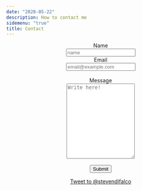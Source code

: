 ```yaml
---
date: "2020-05-22"
description: How to contact me
sidemenu: "true"
title: Contact
---
```

<center>

<form method="POST" name="Contact">
  <label for="name">Name</label>
  <br>
  <input type="text" id="name" name="name" placeholder="name">
  <br>
  <label for="Email">Email</label>
  <br>
  <input type="text" id="Email" name="Email" placeholder="email@example.com">
  <br>
  <br>
  <label for="message">Message</label>
  <br>
  <textarea id="message" name="message" placeholder="Write here!" style="height:200px"></textarea>
  <br>
  <br>
  <input type="submit" value="Submit" style="">
  

</form>





<a href="https://twitter.com/intent/tweet?screen_name=stevendifalco&ref_src=twsrc%5Etfw" class="twitter-mention-button" data-show-count="false">Tweet to @stevendifalco</a><script async src="https://platform.twitter.com/widgets.js" charset="utf-8"></script>
</center>

